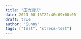 ```yaml
---
title: "压力测试"
date: 2021-08-13T22:40:09+08:00
draft: true
author: "Sunny"
tags: ["test", "stress-test"]
---
```


